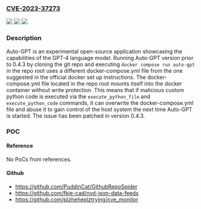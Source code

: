 ### [CVE-2023-37273](https://cve.mitre.org/cgi-bin/cvename.cgi?name=CVE-2023-37273)
![](https://img.shields.io/static/v1?label=Product&message=Auto-GPT&color=blue)
![](https://img.shields.io/static/v1?label=Version&message=%3C%200.4.3%20&color=brightgreen)
![](https://img.shields.io/static/v1?label=Vulnerability&message=CWE-94%3A%20Improper%20Control%20of%20Generation%20of%20Code%20('Code%20Injection')&color=brightgreen)

### Description

Auto-GPT is an experimental open-source application showcasing the capabilities of the GPT-4 language model. Running Auto-GPT version prior to 0.4.3 by cloning the git repo and executing `docker compose run auto-gpt` in the repo root uses a different docker-compose.yml file from the one suggested in the official docker set up instructions. The docker-compose.yml file located in the repo root mounts itself into the docker container without write protection. This means that if malicious custom python code is executed via the `execute_python_file` and `execute_python_code` commands, it can overwrite the docker-compose.yml file and abuse it to gain control of the host system the next time Auto-GPT is started. The issue has been patched in version 0.4.3.

### POC

#### Reference
No PoCs from references.

#### Github
- https://github.com/PuddinCat/GithubRepoSpider
- https://github.com/fkie-cad/nvd-json-data-feeds
- https://github.com/plzheheplztrying/cve_monitor

